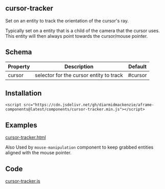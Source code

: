 ## cursor-tracker

Set on an entity to track the orientation of the cursor's ray.

Typically set on a entity that is a child of the camera that the cursor uses.  This entity will then always point towards the cursor/mouse pointer.



## Schema

| Property | Description                             | Default |
| -------- | --------------------------------------- | ------- |
| cursor   | selector for the cursor entity to track | #cursor |



## Installation

```
<script src="https://cdn.jsdelivr.net/gh/diarmidmackenzie/aframe-components@latest/components/cursor-tracker.min.js"></script>
```


## Examples

[cursor-tracker.html](https://diarmidmackenzie.github.io/aframe-components/component-usage/cursor-tracker.html)

Also Used by `mouse-manipulation` component to keep grabbed entities aligned with the mouse pointer.

## Code

  [cursor-tracker.js](https://github.com/diarmidmackenzie/aframe-components/blob/main/components/cursor-tracker.js)